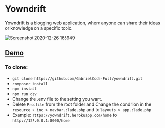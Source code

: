 # Yowndrift

Yowndrift is a blogging web application, where anyone can share their ideas or knowledge on a specific topic.

![Screenshot 2020-12-26 165949](https://user-images.githubusercontent.com/61103022/103148558-fde3cd80-479b-11eb-832c-9149a34ea75f.png)

## [Demo](https://yowndrift.herokuapp.com/home)

### To clone: 

* `git clone https://github.com/GabrielCode-Full/yowndrift.git`
* `composer install`
* `npm install`
* `npm run dev`
* Change the .env file to the setting you want.
* Delete `Procfile` from the root folder and Change the condition in the `resource > inc > navbar.blade.php` and to `layouts > app.blade.php`
*  Example: `https://yowndrift.herokuapp.com/home` to `http://127.0.0.1:8000/home`